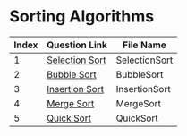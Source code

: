 # Sorting Algorithms

| Index | Question Link | File Name |
|-------|--------------|-----------|
|   1   | [Selection Sort](https://www.example.com/question4) | SelectionSort |
|   2   | [Bubble Sort](https://www.example.com/question4) | BubbleSort |
|   3   | [Insertion Sort](https://www.example.com/question4) | InsertionSort |
|   4   | [Merge Sort](https://www.example.com/question4) | MergeSort |
|   5   | [Quick Sort](https://www.example.com/question4) | QuickSort |